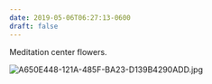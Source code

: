 ```yaml
---
date: 2019-05-06T06:27:13-0600
draft: false
---
```


Meditation center flowers.

![A650E448-121A-485F-BA23-D139B4290ADD.jpg](http://ianwhitney.micro.blog/uploads/2019/e542a683af.jpg)

